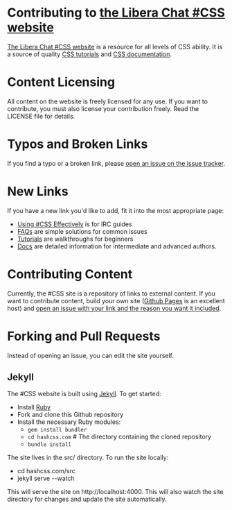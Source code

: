 # Contributing to [the Libera Chat #CSS website](http://hashcss.com)

[The Libera Chat #CSS website](http://hashcss.com) is a resource for all
levels of CSS ability. It is a source of quality [CSS
tutorials](http://hashcss.com/schools) and [CSS
documentation](http://hashcss.com/docs).

# Content Licensing

All content on the website is freely licensed for any use. If you want
to contribute, you must also license your contribution freely. Read the
LICENSE file for details.

# Typos and Broken Links

If you find a typo or a broken link, please [open an issue on the issue
tracker](https://github.com/hashcss/hashcss.com/issues).

# New Links

If you have a new link you'd like to add, fit it into the most
appropriate page:

* [Using #CSS Effectively](http://hashcss.com/using/) is for IRC guides
* [FAQs](http://hashcss.com/faq/) are simple solutions for common issues
* [Tutorials](http://hashcss.com/schools/) are walkthroughs for beginners
* [Docs](http://hashcss.com/docs/) are detailed information for
  intermediate and advanced authors.

# Contributing Content

Currently, the #CSS site is a repository of links to external content.
If you want to contribute content, build your own site ([Github
Pages](http://pages.github.com) is an excellent host) and [open an issue
with your link and the reason you want it
included](https://github.com/hashcss/hashcss.com/issues).

# Forking and Pull Requests

Instead of opening an issue, you can edit the site yourself.

## Jekyll

The #CSS website is built using [Jekyll](http://jekyllrb.com). To get
started:

* Install [Ruby](http://ruby-lang.org)
* Fork and clone this Github repository
* Install the necessary Ruby modules:
    * `gem install bundler`
    * `cd hashcss.com` # The directory containing the cloned repository
    * `bundle install`

The site lives in the src/ directory. To run the site locally:

* cd hashcss.com/src
* jekyll serve --watch

This will serve the site on http://localhost:4000. This will also watch
the site directory for changes and update the site automatically.

